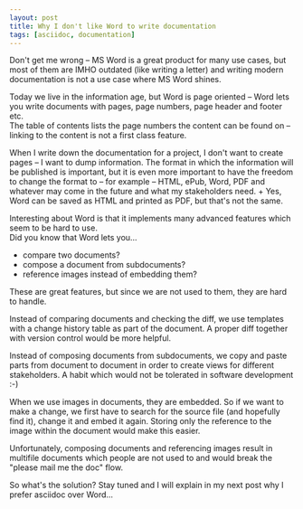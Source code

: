 ```yaml
---
layout: post
title: Why I don't like Word to write documentation
tags: [asciidoc, documentation]
---
```


Don't get me wrong &ndash; MS Word is a great product for many use cases, but most of them are IMHO outdated (like writing a letter) and writing modern documentation is not a use case where MS Word shines.

Today we live in the information age, but Word is page oriented &ndash; Word lets you write documents with pages, page numbers, page header and footer etc. <br />
The table of contents lists the page numbers the content can be found on &ndash; linking to the content is not a first class feature.

When I write down the documentation for a project, I don't want to create pages &ndash; I want to dump information. The format in which the information will be published is important, but it is even more important to have the freedom to change the format to &ndash; for example &ndash; HTML, ePub, Word, PDF and whatever may come in the future and what my stakeholders need. +
Yes, Word can be saved as HTML and printed as PDF, but that's not the same.

Interesting about Word is that it implements many advanced features which seem to be hard to use. <br />
Did you know that Word lets you…

- compare two documents?
- compose a document from subdocuments?
- reference images instead of embedding them?

These are great features, but since we are not used to them, they are hard to handle.

Instead of comparing documents and checking the diff, we use templates with a change history table as part of the document. A proper diff together with version control would be more helpful.

Instead of composing documents from subdocuments, we copy and paste parts from document to document in order to create views for different stakeholders. A habit which would not be tolerated in software development :-)

When we use images in documents, they are embedded. So if we want to make a change, we first have to search for the source file (and hopefully find it), change it and embed it again. Storing only the reference to the image within the document would make this easier.

Unfortunately, composing documents and referencing images result in multifile documents which people are not used to and would break the "please mail me the doc" flow.

So what's the solution? Stay tuned and I will explain in my next post why I prefer asciidoc over Word...
